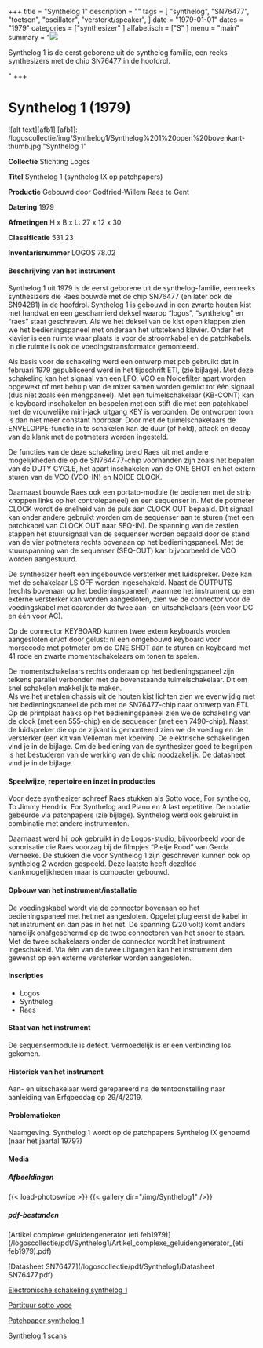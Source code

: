 ﻿+++
title = "Synthelog 1"
description = ""
tags = [
"synthelog", "SN76477", "toetsen", "oscillator", "versterkt/speaker",
]
date = "1979-01-01"
dates = "1979"
categories = ["synthesizer"
]
alfabetisch = ["S"
]
menu = "main"
summary = "<a href='/logoscollectie/1979/synthelog1'><img src='/logoscollectie/img/Synthelog1/Synthelog%201%20open%20bovenkant-thumb.jpg'></a><p>Synthelog 1 is de eerst geborene uit de synthelog familie, een reeks synthesizers met de chip SN76477 in de hoofdrol.</p>"
+++

# Synthelog 1 (1979)

![alt text][afb1]
[afb1]: /logoscollectie/img/Synthelog1/Synthelog%201%20open%20bovenkant-thumb.jpg "Synthelog 1"

**Collectie**
Stichting Logos

**Titel**
Synthelog 1
(synthelog IX op patchpapers)

**Productie**
Gebouwd door Godfried-Willem Raes te Gent

**Datering**
1979

**Afmetingen**
H x B x L: 27 x 12 x 30

**Classificatie**
531.23

**Inventarisnummer**
LOGOS 78.02

#### Beschrijving van het instrument
Synthelog 1 uit 1979 is de eerst geborene uit de synthelog-familie, een reeks synthesizers die Raes bouwde met de chip SN76477 (en later ook de SN94281) in de hoofdrol.
Synthelog 1 is gebouwd in een zwarte houten kist met handvat en een gescharnierd deksel waarop “logos”, “synthelog” en “raes” staat geschreven. Als we het deksel van de kist open klappen zien we het bedieningspaneel met onderaan het uitstekend klavier. Onder het klavier is een ruimte waar plaats is voor de stroomkabel en de patchkabels. In die ruimte is ook de voedingstransformator gemonteerd. 

Als basis voor de schakeling werd een ontwerp met pcb gebruikt dat in februari 1979 gepubliceerd werd in het tijdschrift ETI, (zie bijlage).
Met deze schakeling kan het signaal van een LFO, VCO en Noicefilter apart worden opgewekt of met behulp van de mixer samen worden gemixt tot één signaal (dus niet zoals een mengpaneel). Met een tuimelschakelaar (KB-CONT) kan je keyboard inschakelen en bespelen met een stift die met een patchkabel met de vrouwelijke mini-jack uitgang KEY is verbonden. De ontworpen toon is dan niet meer constant hoorbaar. Door met de tuimelschakelaars de ENVELOPPE-functie in te schakelen kan de duur (of hold), attack en decay van de klank met de potmeters worden ingesteld.

De functies van de deze schakeling breid Raes uit met andere mogelijkheden die op de SN764477-chip voorhanden zijn zoals het bepalen van de DUTY CYCLE, het apart inschakelen van de ONE SHOT en het extern sturen van de VCO (VCO-IN) en NOICE CLOCK.

Daarnaast bouwde Raes ook een portato-module (te bedienen met de strip knoppen links op het controlepaneel) en een sequenser in. Met de potmeter CLOCK wordt de snelheid van de puls aan CLOCK OUT bepaald. Dit signaal kan onder andere gebruikt worden om de sequenser aan te sturen (met een patchkabel van CLOCK OUT naar SEQ-IN). De spanning van de zestien stappen het stuursignaal van de sequenser worden bepaald door de stand van de vier potmeters rechts bovenaan op het bedieningspaneel. Met de stuurspanning van de sequenser (SEQ-OUT) kan bijvoorbeeld de VCO worden aangestuurd. 

De synthesizer heeft een ingebouwde versterker met luidspreker. Deze kan met de schakelaar LS OFF worden ingeschakeld. Naast de OUTPUTS (rechts bovenaan op het bedieningspaneel) waarmee het instrument op een externe versterker kan worden aangesloten, zien we de connector voor de voedingskabel met daaronder de twee aan- en uitschakelaars (één voor DC en één voor AC).

Op de connector KEYBOARD kunnen twee extern keyboards worden aangesloten en/of door gelust: nl een omgebouwd keyboard voor morsecode met potmeter om de ONE SHOT aan te sturen en keyboard met 41 rode en zwarte momentschakelaars om tonen te spelen. 

De momentschakelaars rechts onderaan op het bedieningspaneel zijn telkens parallel verbonden met de bovenstaande tuimelschakelaar. Dit om snel schakelen makkelijk te maken.    
Als we het metalen chassis uit de houten kist lichten zien we  evenwijdig met het bedieningspaneel de pcb met de SN76477-chip naar ontwerp van ETI. Op de printplaat haaks op het bedieningspaneel zien we de schakeling van de clock (met een 555-chip) en de sequencer (met een 7490-chip). Naast de luidspreker die op de zijkant is gemonteerd zien we de voeding en de versterker (een kit van Velleman met koelvin). De elektrische schakelingen vind je in de bijlage.
Om de bediening van de synthesizer goed te begrijpen is het bestuderen van de werking van de chip noodzakelijk. De datasheet vind je in de bijlage. 

#### Speelwijze, repertoire en inzet in producties
Voor deze synthesizer schreef Raes stukken als Sotto voce, For synthelog, To Jimmy Hendrix, For Synthelog and Piano en A last repetitive. De notatie gebeurde via patchpapers (zie bijlage). Synthelog werd ook gebruikt in combinatie met andere instrumenten.

Daarnaast werd hij ook gebruikt in de Logos-studio, bijvoorbeeld voor de sonorisatie die Raes voorzag bij de filmpjes “Pietje Rood” van Gerda Verheeke. De stukken die voor Synthelog 1 zijn geschreven kunnen ook op synthelog 2 worden gespeeld. Deze laatste heeft dezelfde klankmogelijkheden maar is compacter gebouwd. 

#### Opbouw van het instrument/installatie
De voedingskabel wordt via de connector bovenaan op het bedieningspaneel met het net aangesloten. Opgelet plug eerst de kabel in het instrument en dan pas in het net. De spanning (220 volt) komt anders namelijk onafgeschermd op de twee connectoren van het snoer te staan. Met de twee schakelaars onder de connector wordt het instrument ingeschakeld. Via één van de twee uitgangen kan het instrument den gewenst op een externe versterker worden aangesloten.

#### Inscripties
- Logos
- Synthelog
- Raes

#### Staat van het instrument
De sequensermodule is defect. Vermoedelijk is er een verbinding los gekomen.

#### Historiek van het instrument
Aan- en uitschakelaar werd gerepareerd na de tentoonstelling naar aanleiding van Erfgoeddag op 29/4/2019. 

#### Problematieken
Naamgeving. Synthelog 1 wordt op de patchpapers Synthelog IX genoemd (naar het jaartal 1979?)

#### Media
##### Afbeeldingen
{{< load-photoswipe >}}
{{< gallery dir="/img/Synthelog1" />}}

##### pdf-bestanden
[Artikel complexe geluidengenerator (eti feb1979)](/logoscollectie/pdf/Synthelog1/Artikel_complexe_geluidengenerator_(eti feb1979).pdf)

[Datasheet SN76477](/logoscollectie/pdf/Synthelog1/Datasheet SN76477.pdf)

[Electronische schakeling synthelog 1](/logoscollectie/pdf/Synthelog1/Electronische_schakeling_synthelog_1.pdf)

[Partituur sotto voce](/logoscollectie/pdf/Synthelog1/Partituur_sotto_voce.pdf)

[Patchpaper synthelog 1](/logoscollectie/pdf/Synthelog1/Patchpaper_synthelog_1.pdf)

[Synthelog 1 scans](/logoscollectie/pdf/Synthelog1/Synthelog_1_scans.pdf)